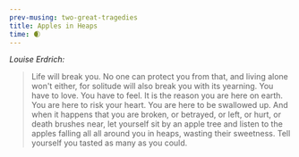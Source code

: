 ```yaml
--- 
prev-musing: two-great-tragedies
title: Apples in Heaps
time: 🌒
---
```

<cite>Louise Erdrich:</cite>
> Life will break you.
No one can protect you from that,
and living alone won't either,
for solitude will also break you
with its yearning. 
You have to love. You have to feel. 
It is the reason you are here on earth.
You are here to risk your heart. 
You are here to be swallowed up. 
And when it happens that you are broken,
or betrayed, or left, or hurt,
or death brushes near, 
let yourself sit by an apple tree
and listen to the apples falling all
all around you in heaps,
wasting their sweetness. 
Tell yourself you tasted 
as many as you could.